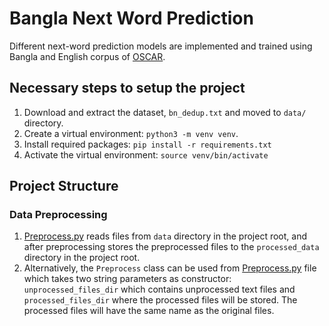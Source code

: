 # Bangla Next Word Prediction

Different next-word prediction models are implemented and trained using Bangla and English corpus of [OSCAR](https://oscar-corpus.com/).

## Necessary steps to setup the project
1. Download and extract the dataset, `bn_dedup.txt` and moved to `data/` directory.
2. Create a virtual environment: `python3 -m venv venv`.
3. Install required packages: `pip install -r requirements.txt`
4. Activate the virtual environment: `source venv/bin/activate`

## Project Structure
### Data Preprocessing
1. [Preprocess.py](./data-preprocessing/Preprocess.py) reads files from `data` directory in the project root,
and after preprocessing stores the preprocessed files to the `processed_data` directory in the project root.
2. Alternatively, the `Preprocess` class can be used from [Preprocess.py](./data-preprocessing/Preprocess.py)
file which takes two string parameters as constructor: `unprocessed_files_dir` which contains unprocessed text
files and `processed_files_dir` where the processed files will be stored. The processed files will have the
same name as the original files.
